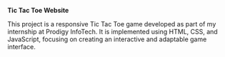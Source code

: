 **Tic Tac Toe Website**

This project is a responsive Tic Tac Toe game developed as part of my internship at Prodigy InfoTech. It is implemented using HTML, CSS, and JavaScript, focusing on creating an interactive and adaptable game interface.



